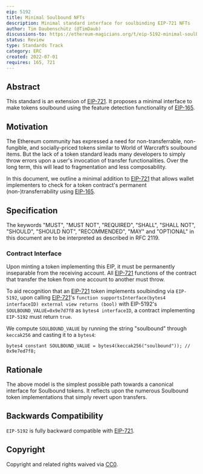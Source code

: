 ```yaml
---
eip: 5192
title: Minimal Soulbound NFTs
description: Minimal standard interface for soulbinding EIP-721 NFTs
author: Tim Daubenschütz (@TimDaub)
discussions-to: https://ethereum-magicians.org/t/eip-5192-minimal-soulbound-nfts/9814
status: Review
type: Standards Track
category: ERC
created: 2022-07-01
requires: 165, 721
---
```


## Abstract

This standard is an extension of [EIP-721](./eip-721.md). It proposes a minimal interface to make tokens soulbound using the feature detection functionality of [EIP-165](./eip-165.md).

## Motivation

The Ethereum community has expressed a need for non-transferrable, non-fungible, and socially-priced tokens similar to World of Warcraft’s soulbound items. But the lack of a token standard leads many developers to simply throw errors upon a user's invocation of transfer functionalities. Over the long term, this will lead to fragmentation and less composability.

In this document, we outline a minimal addition to [EIP-721](./eip-721.md) that allows wallet implementers to check for a token contract's permanent (non-)transferrability using [EIP-165](./eip-165.md).

## Specification

The keywords "MUST", "MUST NOT", "REQUIRED", "SHALL", "SHALL NOT", "SHOULD", "SHOULD NOT", "RECOMMENDED", "MAY" and "OPTIONAL" in this document are to be interpreted as described in RFC 2119.

### Contract Interface

Upon minting a token implementing this EIP, it must be permanently inseparable from the receiving account. All [EIP-721](./eip-721.md) functions of the contract that transfer the token from one account to another must throw.

To aid recognition that an [EIP-721](./eip-721.md) token implements soulbinding via `EIP-5192`, upon calling [EIP-721](./eip-721.md)'s `function supportsInterface(bytes4 interfaceID) external view returns (bool)` with EIP-5192's `SOULBOUND_VALUE=0x9e7d7f8` as `bytes4 interfaceID`, a contract implementing `EIP-5192` must return `true`.

We compute `SOULBOUND_VALUE` by running the string "soulbound" through `keccak256` and casting it to a `bytes4`:

```solidity
bytes4 constant SOULBOUND_VALUE = bytes4(keccak256("soulbound")); // 0x9e7ed7f8;
```

## Rationale

The above model is the simplest possible path towards a canonical interface for Soulbound tokens. It reflects upon the numerous Soulbound token implementations that simply revert upon transfers.

## Backwards Compatibility

`EIP-5192` is fully backward compatible with [EIP-721](./eip-721.md).

## Copyright

Copyright and related rights waived via [CC0](../LICENSE.md).
